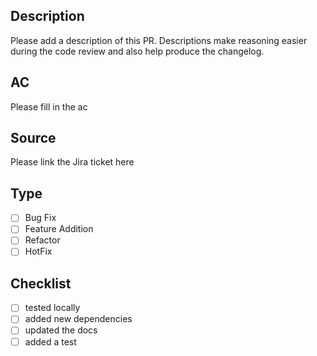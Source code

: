 ## Description
Please add a description of this PR. Descriptions make reasoning easier during the code review
and also help produce the changelog.

## AC
Please fill in the ac

## Source
Please link the Jira ticket here

## Type
- [ ] Bug Fix
- [ ] Feature Addition
- [ ] Refactor
- [ ] HotFix

## Checklist
- [ ] tested locally
- [ ] added new dependencies
- [ ] updated the docs
- [ ] added a test